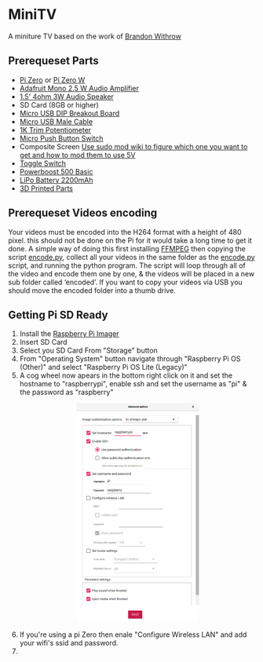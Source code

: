 # MiniTV
A miniture TV based on the work of [Brandon Withrow](https://withrow.io/simpsons-tv-build-guide)

## Prerequeset Parts
* [Pi Zero](https://www.adafruit.com/product/2885) or [Pi Zero W](https://www.adafruit.com/product/3400)
* [Adafruit Mono 2.5 W Audio Amplifier](https://www.adafruit.com/product/2130)
* [1.5' 4ohm 3W Audio Speaker](https://www.adafruit.com/product/3968)
* SD Card (8GB or higher)
* [Micro USB DIP Breakout Board](https://www.amazon.co.uk/Breakout-Female-Socket-Adapter-Connector/dp/B07R9SMJKF)
* [Micro USB Male Cable](https://www.amazon.co.uk/Micro-Charger-Cable-Braided-Cables/dp/B08XQRV5W1)
* [1K Trim Potentiometer](https://www.amazon.co.uk/HELLOYEE-Breadboard-Trim-Potentiometer-Arduino/dp/B0777J1618)
* [Micro Push Button Switch](https://www.amazon.co.uk/gp/product/B00R1LI06W)
* Composite Screen [Use sudo mod wiki to figure which one you want to get and how to mod them to use 5V](https://www.sudomod.com/wiki/index.php/GBZ_Screen)
* [Toggle Switch](https://www.amazon.co.uk/dp/B07RR7J2K6)
* [Powerboost 500 Basic](https://www.adafruit.com/product/1903)
* [LiPo Battery 2200mAh](https://www.adafruit.com/product/1781)
* [3D Printed Parts](/3Dfiles/)

## Prerequeset Videos encoding
Your videos must be encoded into the H264 format with a height of 480 pixel. this should not be done on the Pi for it would take a long time to get it done. 
A simple way of doing this first installing [FFMPEG](https://github.com/adaptlearning/adapt_authoring/wiki/Installing-FFmpeg) then copying the script [encode.py](/Code/videos/encode.py), collect all your videos in the same folder as the [encode.py](/Code/videos/encode.py) script, and running the python program. The script will loop through all of the video and encode them one by one, & the videos will be placed in a new sub folder called ‘encoded’. If you want to copy your videos via USB you should move the encoded folder into a thumb drive. 

## Getting Pi SD Ready
1. Install the [Raspberry Pi Imager](https://www.raspberrypi.org/software/)
2. Insert SD Card
3. Select you SD Card From "Storage" button
4. From "Operating System" button navigate through "Raspberry Pi OS (Other)" and select "Raspberry Pi OS Lite (Legacy)"
5. A cog wheel now apears in the bottom right click on it and set the hostname to "raspberrypi", enable ssh and set the username as "pi" & the password as "raspberry"<br/><p align="center"><img src="/Extra/AdvancedOptions.png" alt="drawing" width="250"/><p>
6. If you're using a pi Zero then enale "Configure Wireless LAN" and add your wifi's ssid and password.
7. 